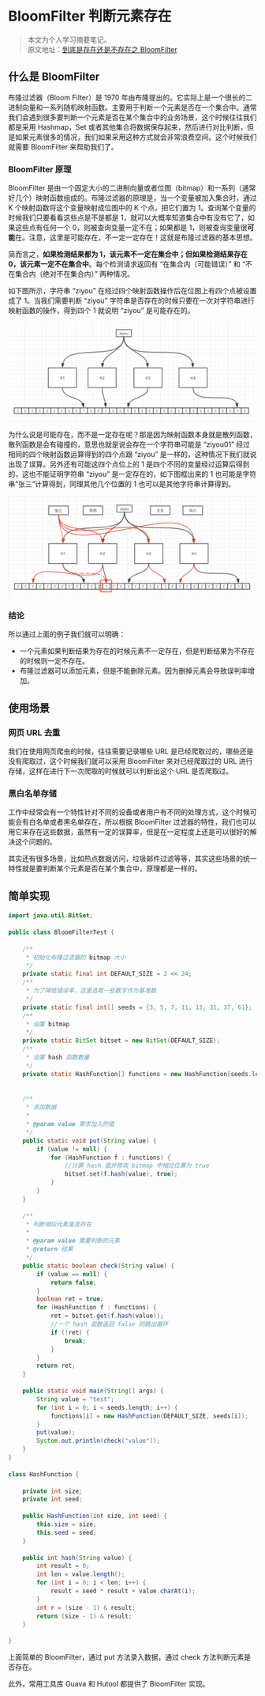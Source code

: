 # BloomFilter 判断元素存在

> 本文为个人学习摘要笔记。  
> 原文地址：[到底是存在还是不存在之 BloomFilter](http://www.justdojava.com/2019/10/22/bloomfilter/)

## 什么是 BloomFilter

布隆过滤器（Bloom Filter）是 1970 年由布隆提出的。它实际上是一个很长的二进制向量和一系列随机映射函数。主要用于判断一个元素是否在一个集合中。通常我们会遇到很多要判断一个元素是否在某个集合中的业务场景，这个时候往往我们都是采用 Hashmap，Set 或者其他集合将数据保存起来，然后进行对比判断，但是如果元素很多的情况，我们如果采用这种方式就会非常浪费空间。这个时候我们就需要 BloomFilter 来帮助我们了。

### BloomFilter 原理

BloomFilter 是由一个固定大小的二进制向量或者位图（bitmap）和一系列（通常好几个）映射函数组成的。布隆过滤器的原理是，当一个变量被加入集合时，通过 K 个映射函数将这个变量映射成位图中的 K 个点，把它们置为 1。查询某个变量的时候我们只要看看这些点是不是都是 1，就可以大概率知道集合中有没有它了，如果这些点有任何一个 0，则被查询变量一定不在；如果都是 1，则被查询变量很**可能**在。注意，这里是可能存在，不一定一定存在！这就是布隆过滤器的基本思想。

简而言之，**如果检测结果都为 1，该元素不一定在集合中；但如果检测结果存在 0，该元素一定不在集合中**。每个检测请求返回有 “在集合内（可能错误）” 和 “不在集合内（绝对不在集合内）” 两种情况。

如下图所示，字符串 “ziyou” 在经过四个映射函数操作后在位图上有四个点被设置成了 1。当我们需要判断 “ziyou” 字符串是否存在的时候只要在一次对字符串进行映射函数的操作，得到四个 1 就说明 “ziyou” 是可能存在的。

![映射函数](/IMAGES/BloomFilter-判断元素存在/bloomfilter01.png)

为什么说是可能存在，而不是一定存在呢？那是因为映射函数本身就是散列函数，散列函数是会有碰撞的，意思也就是说会存在一个字符串可能是 “ziyou01” 经过相同的四个映射函数运算得到的四个点跟 “ziyou” 是一样的，这种情况下我们就说出现了误算。另外还有可能这四个点位上的 1 是四个不同的变量经过运算后得到的，这也不能证明字符串 “ziyou” 是一定存在的，如下图框出来的 1 也可能是字符串“张三”计算得到，同理其他几个位置的 1 也可以是其他字符串计算得到。

![散列碰撞](/IMAGES/BloomFilter-判断元素存在/bloomfilter02.png)

### 结论

所以通过上面的例子我们就可以明确：

- 一个元素如果判断结果为存在的时候元素不一定存在，但是判断结果为不存在的时候则一定不存在。
- 布隆过滤器可以添加元素，但是不能删除元素。因为删掉元素会导致误判率增加。

## 使用场景

### 网页 URL 去重

我们在使用网页爬虫的时候，往往需要记录哪些 URL 是已经爬取过的，哪些还是没有爬取过，这个时候我们就可以采用 BloomFilter 来对已经爬取过的 URL 进行存储，这样在进行下一次爬取的时候就可以判断出这个 URL 是否爬取过。

### 黑白名单存储

工作中经常会有一个特性针对不同的设备或者用户有不同的处理方式，这个时候可能会有白名单或者黑名单存在，所以根据 BloomFilter 过滤器的特性，我们也可以用它来存在这些数据，虽然有一定的误算率，但是在一定程度上还是可以很好的解决这个问题的。

其实还有很多场景，比如热点数据访问，垃圾邮件过滤等等，其实这些场景的统一特性就是要判断某个元素是否在某个集合中，原理都是一样的。

## 简单实现

```java
import java.util.BitSet;

public class BloomFilterTest {

    /**
     * 初始化布隆过滤器的 bitmap 大小
     */
    private static final int DEFAULT_SIZE = 2 << 24;
    /**
     * 为了降低错误率，这里选取一些数字作为基准数
     */
    private static final int[] seeds = {3, 5, 7, 11, 13, 31, 37, 61};
    /**
     * 设置 bitmap
     */
    private static BitSet bitset = new BitSet(DEFAULT_SIZE);
    /**
     * 设置 hash 函数数量
     */
    private static HashFunction[] functions = new HashFunction[seeds.length];


    /**
     * 添加数据
     *
     * @param value 需求加入的值
     */
    public static void put(String value) {
        if (value != null) {
            for (HashFunction f : functions) {
                //计算 hash 值并修改 bitmap 中相应位置为 true
                bitset.set(f.hash(value), true);
            }
        }
    }

    /**
     * 判断相应元素是否存在
     *
     * @param value 需要判断的元素
     * @return 结果
     */
    public static boolean check(String value) {
        if (value == null) {
            return false;
        }
        boolean ret = true;
        for (HashFunction f : functions) {
            ret = bitset.get(f.hash(value));
            //一个 hash 函数返回 false 则跳出循环
            if (!ret) {
                break;
            }
        }
        return ret;
    }

    public static void main(String[] args) {
        String value = "test";
        for (int i = 0; i < seeds.length; i++) {
            functions[i] = new HashFunction(DEFAULT_SIZE, seeds[i]);
        }
        put(value);
        System.out.println(check("value"));
    }
}

class HashFunction {

    private int size;
    private int seed;

    public HashFunction(int size, int seed) {
        this.size = size;
        this.seed = seed;
    }

    public int hash(String value) {
        int result = 0;
        int len = value.length();
        for (int i = 0; i < len; i++) {
            result = seed * result + value.charAt(i);
        }
        int r = (size - 1) & result;
        return (size - 1) & result;
    }

}
```

上面简单的 BloomFilter，通过 put 方法录入数据，通过 check 方法判断元素是否存在。

此外，常用工具库 Guava 和 Hutool 都提供了 BloomFilter 实现。
